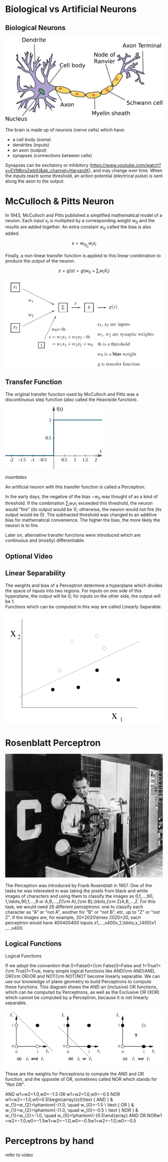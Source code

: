 # Biological vs Artificial Neurons

## Biological Neurons

![](img_8.png)

The brain is made up of neurons (nerve cells) which have:
- a cell body (soma)
- dendrites (inputs)
- an axon (output)
- synapses (connections between cells)

Synapses can be excitatory or inhibitory (https://www.youtube.com/watch?v=EVMbro2wblU&ab_channel=HarvardX), 
and may change over time. When the inputs reach some threshold, an action 
potential (electrical pulse) is sent along the axon to the output. 

# McCulloch & Pitts Neuron
In 1943, McCulloch and Pitts published a simplified mathematical model of a 
neuron. Each input $x_i$ is multiplied by a corresponding weight $w_0$ and the 
results are added together. An extra constant $w_0$ called the bias is also 
added.

$$ s = w_0 _ \sum_i w_i x_i $$

Finally, a non-linear transfer function is applied to this linear combination 
to produce the output of the neuron.

$$ z = g(s) = g(w_0 + \sum_i w_i X_i) $$

![img.png](img_9.png)

## Transfer Function
The original transfer function used by McCulloch and Pitts was a discontinuous 
step function (also called the Heaviside function).

![img.png](img_10.png)

$insert latex$

An artificial neuron with this transfer function is called a Perceptron.

In the early days, the negative of the bias $−w_0$ was thought of 
as a kind of threshold. If the combination $\sum_i w_i x_i$
exceeded this threshold, the neuron would "fire" (its output would be 1); 
otherwise, the neuron would not fire (its output would be 0). The subtracted 
threshold was changed to an additive bias for mathematical convenience. The 
higher the bias, the more likely the neuron is to fire.

Later on, alternative transfer functions were introduced which are continuous 
and (mostly) differentiable.

## Optional Video

## Linear Separability
The weights and bias of a Perceptron determine a hyperplane which divides the 
space of inputs into two regions. For inputs on one side of this hyperplane, 
the output will be 0; for inputs on the other side, the output will be 1.  
Functions which can be computed in this way are called Linearly Separable.

![img.png](img_11.png)

# Rosenblatt Perceptron

![img_1.png](img_12.png)

The Perceptron was introduced by Frank Rosenblatt in 1957. One of the tasks he 
was interested in was taking the pixels from black and white images of 
characters and using them to classify the images as 0,1,…,90, 1,\ldots,90,1,…,9 
or A,B,…,Z{\rm A},{\rm B},\ldots,{\rm Z}A,B,…,Z. For this task, we would need 
26 different perceptrons: one to classify each character as "A" or "not A", 
another for "B" or "not B", etc. up to "Z" or "not Z". If the images are, for 
example, 20×2020\times 2020×20, each perceptron would have 400400400 inputs 
x1,…,x400x_1,\ldots,x_{400}x1​,…,x400​.

## Logical Functions
Logical Functions

If we adopt the convention that 0=False0={\rm False}0=False and 
1=True1={\rm True}1=True, many simple logical functions like 
AND{\rm AND}AND, OR{\rm OR}OR and NOT{\rm NOT}NOT 
become linearly separable. We can use our knowledge of plane geometry to build 
Perceptrons to compute these functions. This diagram shows the AND an 
(inclusive) OR functions, which can be computed by Perceptrons, as well as the 
Exclusive OR (XOR) which cannot be computed by a Perceptron, because it is not 
linearly separable.

![img_2.png](img_13.png)

These are the weights for Perceptrons to compute the AND and OR function, and the opposite of OR, sometimes called NOR which stands for "Not OR".

 AND w1=w2=1.0,w0=−1.5 OR w1=w2=1.0,w0=−0.5 NOR w1=w2=−1.0,w0=0.5\begin{array}{cl}\text { AND } & w_{1}=w_{2}=\phantom{-}1.0, \quad w_{0}=-1.5 \\ \text { OR } & w_{1}=w_{2}=\phantom{-}1.0, \quad w_{0}=-0.5 \\ \text { NOR } & w_{1}=w_{2}=-1.0, \quad w_{0}=\phantom{-}0.5\end{array}
 AND  OR  NOR ​w1​=w2​=−1.0,w0​=−1.5w1​=w2​=−1.0,w0​=−0.5w1​=w2​=−1.0,w0​=−0.5​
 

# Perceptrons by hand
refer to video

